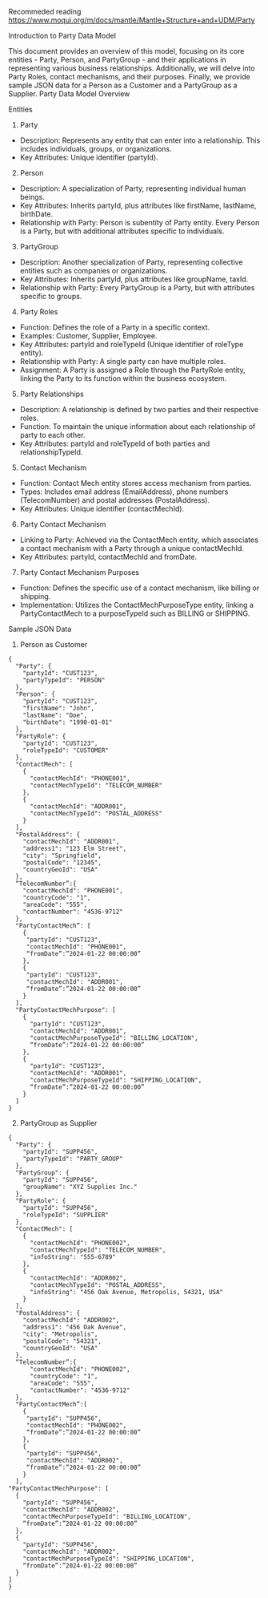 Recommeded reading
https://www.moqui.org/m/docs/mantle/Mantle+Structure+and+UDM/Party

Introduction to Party Data Model

This document provides an overview of this model, focusing on its core entities - Party, Person, and PartyGroup - and their applications in representing various business relationships. Additionally, we will delve into Party Roles, contact mechanisms, and their purposes. Finally, we provide sample JSON data for a Person as a Customer and a PartyGroup as a Supplier.
Party Data Model Overview

Entities
1. Party
* Description: Represents any entity that can enter into a relationship. This includes individuals, groups, or organizations.
* Key Attributes: Unique identifier (partyId).
  
2. Person
* Description: A specialization of Party, representing individual human beings.
* Key Attributes: Inherits partyId, plus attributes like firstName, lastName, birthDate.
* Relationship with Party: Person is subentity of Party entity. Every Person is a Party, but with additional attributes specific to individuals. 

3. PartyGroup
* Description: Another specialization of Party, representing collective entities such as companies or organizations.
* Key Attributes: Inherits partyId, plus attributes like groupName, taxId.
* Relationship with Party: Every PartyGroup is a Party, but with attributes specific to groups.
  
4. Party Roles
* Function: Defines the role of a Party in a specific context.
* Examples: Customer, Supplier, Employee.
* Key Attributes: partyId and roleTypeId (Unique identifier of roleType entity).
* Relationship with Party: A single party can have multiple roles.
* Assignment: A Party is assigned a Role through the PartyRole entity, linking the Party to its function within the business ecosystem.

5. Party Relationships
* Description: A relationship is defined by two parties and their respective roles.
* Function: To maintain the unique information about each relationship of party to each other.
* Key Attributes: partyId and roleTypeId of both parties and relationshipTypeId.

5. Contact Mechanism
* Function: Contact Mech entity stores access mechanism from parties.
* Types: Includes email address (EmailAddress), phone numbers (TelecomNumber) and postal addresses (PostalAddress).
* Key Attributes: Unique identifier (contactMechId).

6. Party Contact Mechanism
* Linking to Party: Achieved via the ContactMech entity, which associates a contact mechanism with a Party through a unique contactMechId.
* Key Attributes: partyId, contactMechId and fromDate.

7. Party Contact Mechanism Purposes
* Function: Defines the specific use of a contact mechanism, like billing or shipping.
* Implementation: Utilizes the ContactMechPurposeType entity, linking a PartyContactMech to a purposeTypeId such as BILLING or SHIPPING.

Sample JSON Data
1. Person as Customer
```
{
  "Party": {
    "partyId": "CUST123",
    "partyTypeId": "PERSON"
  },
  "Person": {
    "partyId": "CUST123",
    "firstName": "John",
    "lastName": "Doe",
    "birthDate": "1990-01-01"
  },
  "PartyRole": {
    "partyId": "CUST123",
    "roleTypeId": "CUSTOMER"
  },
  "ContactMech": [
    {
      "contactMechId": "PHONE001",
      "contactMechTypeId": "TELECOM_NUMBER"
    },
    {
      "contactMechId": "ADDR001",
      "contactMechTypeId": "POSTAL_ADDRESS"
    }
  ],
  "PostalAddress": {
    "contactMechId": "ADDR001",
    "address1": "123 Elm Street",
    "city": "Springfield",
    "postalCode": "12345",
    "countryGeoId": "USA"
  },
  “TelecomNumber”:{
    "contactMechId": "PHONE001",
    "countryCode": "1",
    "areaCode": "555",
    "contactNumber": "4536-9712"
  },
  "PartyContactMech”: [
    {
     "partyId": "CUST123",
     "contactMechId": "PHONE001",
     “fromDate”:”2024-01-22 00:00:00”
    },
    {
     "partyId": "CUST123",
     "contactMechId": "ADDR001",
     “fromDate”:”2024-01-22 00:00:00”
    }
  ],
  "PartyContactMechPurpose": [
    {
      "partyId": "CUST123",
      "contactMechId": "ADDR001",
      "contactMechPurposeTypeId": "BILLING_LOCATION",
      “fromDate”:”2024-01-22 00:00:00”
    },
    {
      "partyId": "CUST123",
      "contactMechId": "ADDR001",
      "contactMechPurposeTypeId": "SHIPPING_LOCATION",
      “fromDate”:”2024-01-22 00:00:00”
    }
  ]
}
```


2. PartyGroup as Supplier
```
{
  "Party": {
    "partyId": "SUPP456",
    "partyTypeId": "PARTY_GROUP"
  },
  "PartyGroup": {
    "partyId": "SUPP456",
    "groupName": "XYZ Supplies Inc."
  },
  "PartyRole": {
    "partyId": "SUPP456",
    "roleTypeId": "SUPPLIER"
  },
  "ContactMech": [
    {
      "contactMechId": "PHONE002",
      "contactMechTypeId": "TELECOM_NUMBER",
      "infoString": "555-6789"
    },
    {
      "contactMechId": "ADDR002",
      "contactMechTypeId": "POSTAL_ADDRESS",
      "infoString": "456 Oak Avenue, Metropolis, 54321, USA"
    }
  ],
  "PostalAddress": {
    "contactMechId": "ADDR002",
    "address1": "456 Oak Avenue",
    "city": "Metropolis",
    "postalCode": "54321",
    "countryGeoId": "USA"
  },
  “TelecomNumber”:{
      "contactMechId": "PHONE002",
      "countryCode": "1",
      "areaCode": "555",
      "contactNumber": "4536-9712"
  },
  "PartyContactMech”:[
    {
     "partyId": "SUPP456",
     "contactMechId": "PHONE002",
     “fromDate”:”2024-01-22 00:00:00”
    },
    {
     "partyId": "SUPP456",
     "contactMechId": "ADDR002",
     “fromDate”:”2024-01-22 00:00:00”
    }
  ],
"PartyContactMechPurpose": [
  {
    "partyId": "SUPP456",
    "contactMechId": "ADDR002",
    "contactMechPurposeTypeId": "BILLING_LOCATION",
    “fromDate”:”2024-01-22 00:00:00”
  },
  {
    "partyId": "SUPP456",
    "contactMechId": "ADDR002",
    "contactMechPurposeTypeId": "SHIPPING_LOCATION",
    “fromDate”:”2024-01-22 00:00:00”
  }
]
}
```



